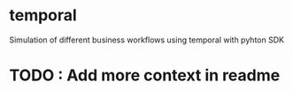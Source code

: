 # temporal


Simulation of different business workflows using temporal with pyhton SDK

# TODO : Add more context in readme